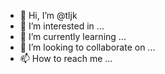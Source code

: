 - 👋 Hi, I’m @tljk
- 👀 I’m interested in ...
- 🌱 I’m currently learning ...
- 💞️ I’m looking to collaborate on ...
- 📫 How to reach me ...

<!---
tljk/tljk is a ✨ special ✨ repository because its `README.md` (this file) appears on your GitHub profile.
You can click the Preview link to take a look at your changes.
--->
